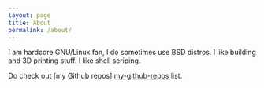 ```yaml
---
layout: page
title: About
permalink: /about/
---
```


I am hardcore GNU/Linux fan, I do sometimes use BSD distros.
I like building and 3D printing stuff.
I like shell scriping.

Do check out [my Github repos] [my-github-repos] list.

[my-github-repos]: https://github.com/ogdhekne